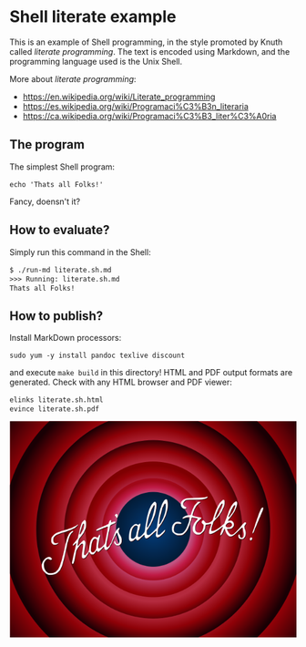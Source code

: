 # Shell literate example

This is an example of Shell programming, in the style promoted by Knuth called
_literate programming_.  The text is encoded using Markdown, and the
programming language used is the Unix Shell.

More about _literate programming_:

* <https://en.wikipedia.org/wiki/Literate_programming>
* <https://es.wikipedia.org/wiki/Programaci%C3%B3n_literaria>
* <https://ca.wikipedia.org/wiki/Programaci%C3%B3_liter%C3%A0ria>

## The program

The simplest Shell program:

    echo 'Thats all Folks!'

Fancy, doensn't it?

## How to evaluate?

Simply run this command in the Shell:

```
$ ./run-md literate.sh.md 
>>> Running: literate.sh.md
Thats all Folks!
```

## How to publish?

Install MarkDown processors:

    sudo yum -y install pandoc texlive discount

and execute `make build` in this directory!  HTML and PDF output formats are
generated. Check with any HTML browser and PDF viewer:

	elinks literate.sh.html
	evince literate.sh.pdf

![That's all Folks!](Thats_all_folks.png)

<!--
vim:ai:et:sw=4:ts=4:syntax=markdown
-->
